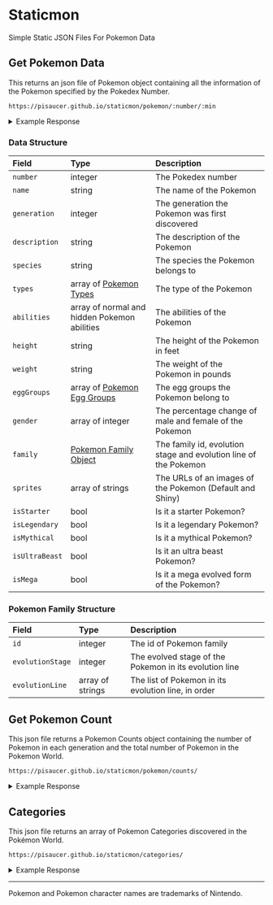 # Staticmon
Simple Static JSON Files For Pokemon Data

## Get Pokemon Data

This returns an json file of Pokemon object containing all the information of the Pokemon specified by the Pokedex Number.

```
https://pisaucer.github.io/staticmon/pokemon/:number/:min
```

<details>
<summary>Example Response</summary>
<p>
  
<pre>
  <code>
https://pisaucer.github.io/staticmon/pokemon/150
  </code>
</pre>

<pre>
  <code>
{
  "number": "150",
  "name": "Mewtwo",
  "generation": 1,
  "description": "Said to rest quietly in an undiscovered cave, this POKéMON was created solely for battling.",
  "species": "Genetic",
  "types": [
    "Psychic"
  ],
  "abilities": {
    "normal": [
      "Pressure"
    ],
    "hidden": [
      "Unnerve"
    ]
  },
  "height": "6'07\"",
  "weight": "269 lbs.",
  "eggGroups": [
    "Undiscovered"
  ],
  "gender": [],
  "family": {
    "id": 77,
    "evolutionStage": 1,
    "evolutionLine": [
      "Mewtwo"
    ]
  },
  "sprites": {
    "default": "https://pisaucer.github.io/staticmon/images/150.png",
    "shiny": "https://pisaucer.github.io/staticmon/images/shiny/150.png"
  },
  "isStarter": false,
  "isLegendary": true,
  "isMythical": false,
  "isUltraBeast": false,
  "isMega": false
}
  </code>
</pre>
  
</p>
</details>

### Data Structure

|Field|Type|Description|
|:-|:-|:-|
|`number`|integer|The Pokedex number|
|`name`|string|The name of the Pokemon|
|`generation`|integer|The generation the Pokemon was first discovered|
|`description`|string|The description of the Pokemon|
|`species`|string|The species the Pokemon belongs to|
|`types`|array of [Pokemon Types](https://pisaucer.github.io/staticmon/types/)|The type of the Pokemon|
|`abilities`|array of normal and hidden Pokemon abilities|The abilities of the Pokemon|
|`height`|string|The height of the Pokemon in feet|
|`weight`|string|The weight of the Pokemon in pounds|
|`eggGroups`|array of [Pokemon Egg Groups](https://pisaucer.github.io/staticmon/eggGroups/)|The egg groups the Pokemon belong to|
|`gender`|array of integer|The percentage change of male and female of the Pokemon|
|`family`|[Pokemon Family Object](#pokemon-family-structure)|The family id, evolution stage and evolution line of the Pokemon|
|`sprites`|array of strings|The URLs of an images of the Pokemon (Default and Shiny)|
|`isStarter`|bool|Is it a starter Pokemon?|
|`isLegendary`|bool|Is it a legendary Pokemon?|
|`isMythical`|bool|Is it a mythical Pokemon?|
|`isUltraBeast`|bool|Is it an ultra beast Pokemon?|
|`isMega`|bool|Is it a mega evolved form of the Pokemon?|

### Pokemon Family Structure

|Field|Type|Description|
|:-|:-|:-|
|`id`|integer|The id of Pokemon family|
|`evolutionStage`|integer|The evolved stage of the Pokemon in its evolution line|
|`evolutionLine`|array of strings|The list of Pokemon in its evolution line, in order|

## Get Pokemon Count

This json file returns a Pokemon Counts object containing the number of Pokemon in each generation and the total number of Pokemon in the Pokemon World.

```
https://pisaucer.github.io/staticmon/pokemon/counts/
```

<details>
<summary>Example Response</summary>
<p>

<pre>
  <code>
{
  "gen1": 151,
  "gen2": 100,
  "gen3": 135,
  "gen4": 107,
  "gen5": 156,
  "gen6": 72,
  "gen7": 86,
  "total": 807
}
  </code>
</pre>
  
</p>
</details>

## Categories

This json file returns an array of Pokemon Categories discovered in the Pokémon World.

```
https://pisaucer.github.io/staticmon/categories/
```

<details>
<summary>Example Response</summary>
<p>

<pre>
  <code>
[
    "starter",
    "legendary",
    "mythical",
    "ultraBeast",
    "mega"
]
  </code>
</pre>
  
</p>
</details>

<style>
  .markdown-body pre {
    padding-bottom: 0px;
    padding-top: 0px;
  }
</style>

---
Pokemon and Pokemon character names are trademarks of Nintendo.
